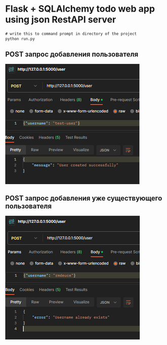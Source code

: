 # Flask + SQLAlchemy todo web app using json RestAPI server
```
# write this to command prompt in directory of the project
python run.py
```
<h2> POST запрос добавления пользователя</h2>

![image](images/3.png)

<h2> POST запрос добавления уже существующего пользователя</h2>

![image](images/1.png)
